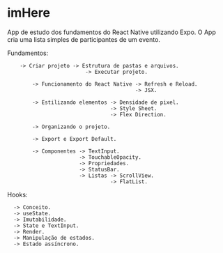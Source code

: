 # imHere

App de estudo dos fundamentos do React Native utilizando Expo.
O App cria uma lista simples de participantes de um evento.


Fundamentos: 

	    -> Criar projeto -> Estrutura de pastas e arquivos.
                             -> Executar projeto.
							 
            -> Funcionamento do React Native -> Refresh e Reload.
                                             -> JSX.
											 
            -> Estilizando elementos -> Densidade de pixel.
                                     -> Style Sheet.
                                     -> Flex Direction.
									 
            -> Organizando o projeto.
			
            -> Export e Export Default.
			
            -> Componentes -> TextInput.
                           -> TouchableOpacity.
                           -> Propriedades.
                           -> StatusBar.
                           -> Listas -> ScrollView.
                                     -> FlatList.                                    
Hooks:

      -> Conceito.
      -> useState.
      -> Imutabilidade.
      -> State e TextInput.
      -> Render.
      -> Manipulação de estados.
      -> Estado assíncrono.

